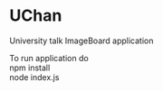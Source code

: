 # UChan
University talk ImageBoard application

To run application do <br>
npm install <br>
node index.js
